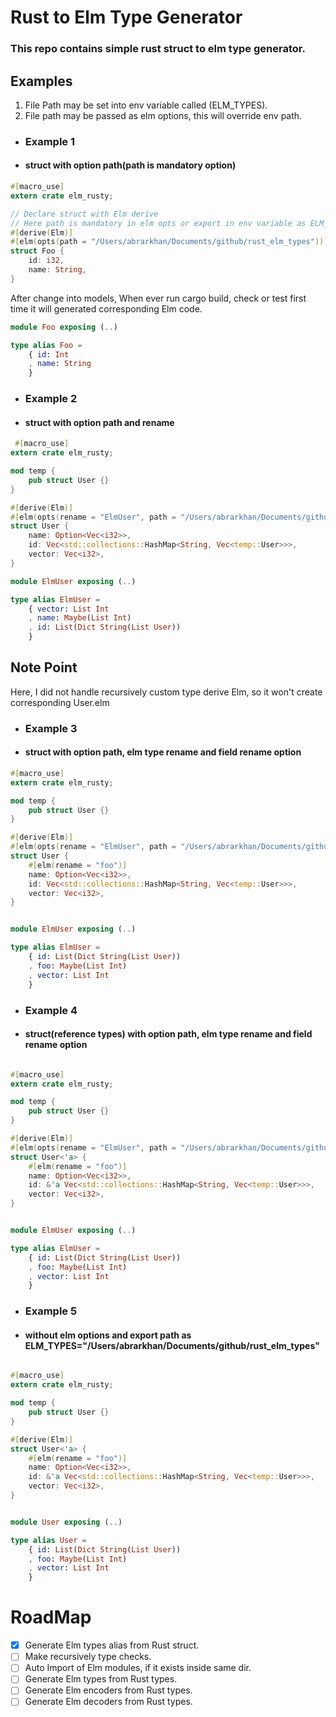 # Rust to Elm Type Generator
### This repo contains simple rust struct to elm type generator.

## Examples
1. File Path may be set into env variable called (ELM_TYPES).
2. File path may be passed as elm options, this will override env path.

- ### Example 1 
- #### struct with option path(path is mandatory option)
```rust
#[macro_use]
extern crate elm_rusty;

// Declare struct with Elm derive
// Here path is mandatory in elm opts or export in env variable as ELM_TYPES
#[derive(Elm)]
#[elm(opts(path = "/Users/abrarkhan/Documents/github/rust_elm_types"))]
struct Foo {
    id: i32,
    name: String,
}
```
After change into models, When ever run cargo build, check or test first time it will generated corresponding Elm code.

```elm
module Foo exposing (..)

type alias Foo =
	{ id: Int
	, name: String
	}

```
- ### Example 2
- #### struct with option path and rename
```rust
 #[macro_use]
extern crate elm_rusty;

mod temp {
    pub struct User {}
}

#[derive(Elm)]
#[elm(opts(rename = "ElmUser", path = "/Users/abrarkhan/Documents/github/rust_elm_types"))]
struct User {
    name: Option<Vec<i32>>,
    id: Vec<std::collections::HashMap<String, Vec<temp::User>>>,
    vector: Vec<i32>,
}
```

```elm
module ElmUser exposing (..)

type alias ElmUser =
	{ vector: List Int
	, name: Maybe(List Int)
	, id: List(Dict String(List User))
	}

```
## Note Point
Here, I did not handle recursively custom type derive Elm, so it won't create corresponding User.elm

- ### Example 3
- #### struct with option path, elm type rename and field rename option
```rust
#[macro_use]
extern crate elm_rusty;

mod temp {
    pub struct User {}
}

#[derive(Elm)]
#[elm(opts(rename = "ElmUser", path = "/Users/abrarkhan/Documents/github/rust_elm_types"))]
struct User {
    #[elm(rename = "foo")]
    name: Option<Vec<i32>>,
    id: Vec<std::collections::HashMap<String, Vec<temp::User>>>,
    vector: Vec<i32>,
}
```

```elm

module ElmUser exposing (..)

type alias ElmUser =
	{ id: List(Dict String(List User))
	, foo: Maybe(List Int)
	, vector: List Int
	}

```

- ### Example 4
- #### struct(reference types) with option path, elm type rename and field rename option
```rust

#[macro_use]
extern crate elm_rusty;

mod temp {
    pub struct User {}
}

#[derive(Elm)]
#[elm(opts(rename = "ElmUser", path = "/Users/abrarkhan/Documents/github/rust_elm_types"))]
struct User<'a> {
    #[elm(rename = "foo")]
    name: Option<Vec<i32>>,
    id: &'a Vec<std::collections::HashMap<String, Vec<temp::User>>>,
    vector: Vec<i32>,
}
```

```elm

module ElmUser exposing (..)

type alias ElmUser =
	{ id: List(Dict String(List User))
	, foo: Maybe(List Int)
	, vector: List Int
	}

```


- ### Example 5
- #### without elm options and export path as ELM_TYPES="/Users/abrarkhan/Documents/github/rust_elm_types"
```rust

#[macro_use]
extern crate elm_rusty;

mod temp {
    pub struct User {}
}

#[derive(Elm)]
struct User<'a> {
    #[elm(rename = "foo")]
    name: Option<Vec<i32>>,
    id: &'a Vec<std::collections::HashMap<String, Vec<temp::User>>>,
    vector: Vec<i32>,
}
```

```elm

module User exposing (..)

type alias User =
	{ id: List(Dict String(List User))
	, foo: Maybe(List Int)
	, vector: List Int
	}

```

# RoadMap

* [x] Generate Elm types alias from Rust struct.
* [ ] Make recursively type checks.
* [ ] Auto Import of Elm modules, if it exists inside same dir.
* [ ] Generate Elm types from Rust types.
* [ ] Generate Elm encoders from Rust types.
* [ ] Generate Elm decoders from Rust types.